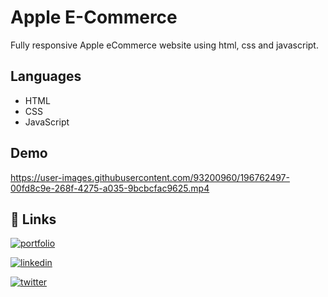 # Apple E-Commerce

Fully responsive Apple eCommerce website using html, css and javascript.

## Languages

- HTML
- CSS
- JavaScript

## Demo

https://user-images.githubusercontent.com/93200960/196762497-00fd8c9e-268f-4275-a035-9bcbcfac9625.mp4


## 🔗 Links

[![portfolio](https://img.shields.io/badge/my_portfolio-000?style=for-the-badge&logo=ko-fi&logoColor=white)](https://portfolio-me-karanchandekar.vercel.app/)

[![linkedin](https://img.shields.io/badge/linkedin-0A66C2?style=for-the-badge&logo=linkedin&logoColor=white)](https://www.linkedin.com/in/karan-chandekar-a87263219/)

[![twitter](https://img.shields.io/badge/twitter-1DA1F2?style=for-the-badge&logo=twitter&logoColor=white)](https://twitter.com/karanchandekar1)
